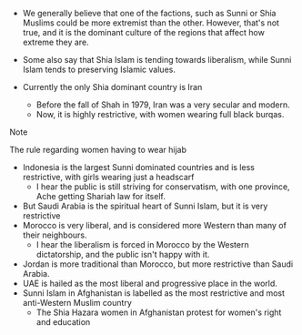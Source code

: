 - We generally believe that one of the factions, such as Sunni or Shia Muslims could be more extremist than the other. However, that's not true, and it is the dominant culture of the regions that affect how extreme they are.

- Some also say that Shia Islam is tending towards liberalism, while Sunni Islam tends to preserving Islamic values.


- Currently the only Shia dominant country is Iran
	- Before the fall of Shah in 1979, Iran was a very secular and modern.
	- Now, it is highly restrictive, with women wearing full black burqas.
> [!NOTE]
> The rule regarding women having to wear hijab
- Indonesia is the largest Sunni dominated countries and is less restrictive, with girls wearing just a headscarf
	- I hear the public is still striving for conservatism, with one province, Ache getting Shariah law for itself.
- But Saudi Arabia is the spiritual heart of Sunni Islam, but it is very restrictive
- Morocco is very liberal, and is considered more Western than many of their neighbours.
	- I hear the liberalism is forced in Morocco by the Western dictatorship, and the public isn't happy with it.
- Jordan is more traditional than Morocco, but more restrictive than Saudi Arabia.
- UAE is hailed as the most liberal and progressive place in the world.
- Sunni Islam in Afghanistan is labelled as the most restrictive and most anti-Western Muslim country
	- The Shia Hazara women in Afghanistan protest for women's right and education